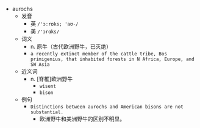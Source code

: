- aurochs
  - 发音
    - 英 `/'ɔːrɒks; 'aʊ-/`
    - 美 `/'ɔrɑks/`
  - 词义
    - n. 原牛（古代欧洲野牛，已灭绝）
    - `a recently extinct member of the cattle tribe, Bos primigenius, that inhabited forests in N Africa, Europe, and SW Asia`
  - 近义词
    - n. [脊椎]欧洲野牛
      - `wisent`
      - `bison`
  - 例句
    - `Distinctions between aurochs and American bisons are not substantial.`
      - 欧洲野牛和美洲野牛的区别不明显。

